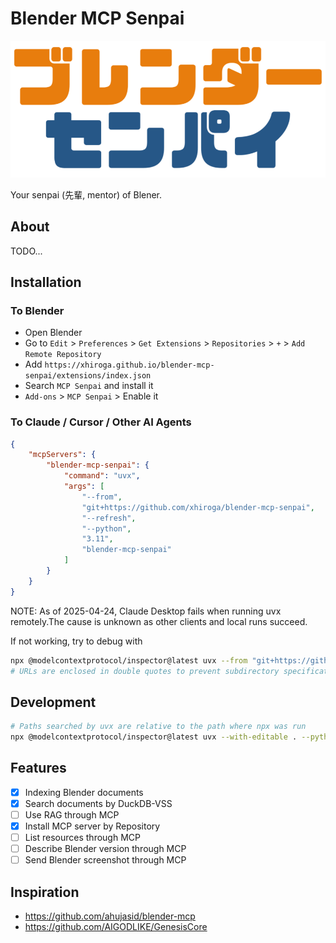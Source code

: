 # Blender MCP Senpai

![Logo](docs/assets/logo/logo.png)

Your senpai (先輩, mentor) of Blener.

## About

TODO...

## Installation

### To Blender

- Open Blender
- Go to `Edit` > `Preferences` > `Get Extensions` > `Repositories` > `+` > `Add Remote Repository`
- Add `https://xhiroga.github.io/blender-mcp-senpai/extensions/index.json`
- Search `MCP Senpai` and install it
- `Add-ons` > `MCP Senpai` > Enable it

### To Claude / Cursor / Other AI Agents

```json
{
    "mcpServers": {
        "blender-mcp-senpai": {
            "command": "uvx",
            "args": [
                "--from",
                "git+https://github.com/xhiroga/blender-mcp-senpai",
                "--refresh",
                "--python",
                "3.11",
                "blender-mcp-senpai"
            ]
        }
    }
}
```

NOTE: As of 2025-04-24, Claude Desktop fails when running uvx remotely.The cause is unknown as other clients and local runs succeed.

If not working, try to debug with

```sh
npx @modelcontextprotocol/inspector@latest uvx --from "git+https://github.com/xhiroga/blender-mcp-senpai" --refresh --python 3.11 blender-mcp-senpai
# URLs are enclosed in double quotes to prevent subdirectory specifications from being regarded as comments.
```

## Development

```sh
# Paths searched by uvx are relative to the path where npx was run
npx @modelcontextprotocol/inspector@latest uvx --with-editable . --python 3.11 blender-mcp-senpai
```

## Features

- [x] Indexing Blender documents
- [x] Search documents by DuckDB-VSS
- [ ] Use RAG through MCP
- [x] Install MCP server by Repository
- [ ] List resources through MCP
- [ ] Describe Blender version through MCP
- [ ] Send Blender screenshot through MCP

## Inspiration

- https://github.com/ahujasid/blender-mcp
- https://github.com/AIGODLIKE/GenesisCore
